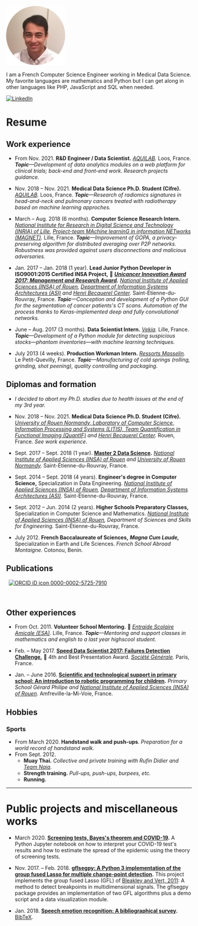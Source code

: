 <img alt="Portrait" src="photo_cv_rond_20180922.png" height="160">

I am a French Computer Science Engineer working in Medical Data Science.
My favorite languages are mathematics and Python but I can get along in other languages like PHP, JavaScript and SQL when needed.

[<img alt="LinkedIn" src="https://upload.wikimedia.org/wikipedia/commons/thumb/c/ca/LinkedIn_logo_initials.png/768px-LinkedIn_logo_initials.png" height="16">](https://www.linkedin.com/in/alexandre-huat)


# Resume

## Work experience

* From Nov. 2021. **R&D Engineer / Data Scientist.** *[AQUILAB](https://www.aquilab.com/).* Loos, France. *__Topic__—Development of data analytics modules on a web platform for clinical trials; back-end and front-end work. Research projects guidance.*

* Nov. 2018 – Nov. 2021. **Medical Data Science Ph.D. Student (Cifre).** *[AQUILAB](https://www.aquilab.com/).* Loos, France. *__Topic__—Research of radiomics signatures in head-and-neck and pulmonary cancers treated with radiotherapy based on machine learning approches.*

* March – Aug. 2018 (6 months).  **Computer Science Research Intern.** *[National Institute for Research in Digital Science and Technology (INRIA) of Lille](https://www.inria.fr/centre/lille), [Project-team MAchine learninG in information NETworks (MAGNET)](https://team.inria.fr/magnet).* Lille, France. *__Topic__—Improvement of GOPA, a privacy-preserving algorithm for distributed averaging over P2P networks. Robustness was provided against users disconnections and malicious adversaries.*

* Jan. 2017 – Jan. 2018 (1 year). **Lead Junior Python Developer in ISO9001:2015 Certified INSA Project,** 🏅 **_[Unicancer Innovation Award 2017: Management and Research Award](http://www.unicancer.fr/actualites/groupe/prix-unicancer-innovation-2017-les-centres-reinventent-cancerologie-pour-les-patients#bodycomp)._** *[National Institute of Applied Sciences (INSA) of Rouen](https://www.insa-rouen.fr), [Department of Information Systems Architectures (ASI)](http://asi.insa-rouen.fr) and [Henri Becquerel Center](http://www.becquerel.fr).* Saint-Étienne-du-Rouvray, France. *__Topic__—Conception and development of a Python GUI for the segmentation of cancer patients's CT scans. Automation of the process thanks to Keras-implemented deep and fully convolutional networks.*

* June – Aug. 2017 (3 months). **Data Scientist Intern.** *[Vekia](http://www.vekia.fr).* Lille, France. *__Topic__—Development of a Python module for detecting suspicious stocks—phantom inventories—with machine learning techniques.*

* July 2013 (4 weeks). **Production Workman Intern.** *[Ressorts Masselin](http://www.masselin.com).* Le Petit-Quevilly, France. _**Topic**—Manufacturing of cold springs (rolling, grinding, shot peening), quality controlling and packaging._

## Diplomas and formation

* *I decided to abort my Ph.D. studies due to health issues at the end of my 3rd year.*

* Nov. 2018 – Nov. 2021. **Medical Data Science Ph.D. Student (Cifre).** *[University of Rouen Normandy, Laboratory of Computer Science, Information Processing and Systems (LITIS), Team Quantification in Functional Imaging (QuantIF)](http://www.litislab.fr/equipe/quantif) and [Henri Becquerel Center](https://www.becquerel.fr/la-recherche/recherche-fondamentale).* Rouen, France. *See work experience.*

* Sept. 2017 – Sept. 2018 (1 year). **[Master 2 Data Science](http://mastersid.univ-rouen.fr/en/sd.php).** *[National Institute of Applied Sciences (INSA) of Rouen](https://www.insa-rouen.fr) and [University of Rouen Normandy](http://www.univ-rouen.fr).* Saint-Étienne-du-Rouvray, France.

* Sept. 2014 – Sept. 2018 (4 years). **Engineer's degree in Computer Science,** Specialization in Data Engineering. *[National Institute of Applied Sciences (INSA) of Rouen](https://www.insa-rouen.fr), [Department of Information Systems Architectures (ASI)](http://asi.insa-rouen.fr).* Saint-Étienne-du-Rouvray, France.

* Sept. 2012 – Jun. 2014 (2 years). **Higher Schools Preparatory Classes,** Specialization in Computer Science and Mathematics. *[National Institute of Applied Sciences (INSA) of Rouen](https://www.insa-rouen.fr), Department of Sciences and Skills for Engineering.* Saint-Étienne-du-Rouvray, France.

* July 2012. **French Baccalaureate of Sciences,** **_Magna Cum Laude,_** Specialization in Earth and Life Sciences. *French School Abroad Montaigne.* Cotonou, Benin.

## Publications

<a
id="cy-effective-orcid-url"
class="underline"
 href="https://orcid.org/0000-0002-5725-7910"
 target="orcid.widget"
 rel="me noopener noreferrer"
 style="vertical-align: top">
 <img
    src="https://orcid.org/sites/default/files/images/orcid_16x16.png"
    style="width: 1em; margin-inline-start: 0.5em"
    alt="ORCID iD icon"/>
  0000-0002-5725-7910
</a>

<div>
<script src="https://bibbase.org/show?bib=https%3A%2F%2Fraw.githubusercontent.com%2Falexandrehuat%2Falexandrehuat.github.io%2Fmaster%2Fmy_publications.bib&jsonp=1"></script>
</div>
<br>


## Other experiences

* From Oct. 2011. **Volunteer School Mentoring.** 🤝 *[Entraide Scolaire Amicale (ESA)](https://www.entraidescolaireamicale.org/)*. Lille, France. *__Topic__—Mentoring and support classes in mathematics and english to a last year highscool student.*

* Feb. – May 2017. **[Speed Data Scientist 2017: Failures Detection Challenge](http://speed-data-scientist.bemyapp.com),** 🏅 4th and Best Presentation Award. *[Société Générale](https://www.societegenerale.fr).* Paris, France.

* Jan. – June 2016. **[Scientific and technological support in primary school: An introduction to robotic programming for children](https://www.dropbox.com/s/s3966fsgtphrx1s/ASTEP2016_AlexandreHuat_Rapport.pdf?dl=0).** *Primary School Gérard Philipe and [National Institute of Applied Sciences (INSA) of Rouen](https://www.insa-rouen.fr).* Amfreville-la-Mi-Voie, France.

## Hobbies

### Sports

* From March 2020. **Handstand walk and push-ups**. *Preparation for a world record of handstand walk.*
* From Sept. 2012.
  * **Muay Thai.** *Collective and private training with Rufin Didier and [Team Naja](https://team-naja.fr).*
  * **Strength training.** *Pull-ups, push-ups, burpees, etc.*
  * **Running.**

----

# Public projects and miscellaneous works

* March 2020. **[Screening tests, Bayes's theorem and COVID-19](https://gist.github.com/alexandrehuat/f0c7854e911847ef74e79b60cbd9747c).** A Python Jupyter notebook on how to interpret your COVID-19 test's results and how to estimate the spread of the epidemic using the theory of screening tests.

* Nov. 2017. – Feb. 2018. **[gflsegpy: A Python 3 implementation of the group fused Lasso for multiple change-point detection](https://github.com/alexandrehuat/gflsegpy).** This project implements the group fused Lasso (GFL) of [Bleakley and Vert, 2011](https://arxiv.org/abs/1106.4199): A method to detect breakpoints in multidimensional signals. The gflsegpy package provides an implementation of two GFL algorithms plus a demo script and a data visualization module.

* Jan. 2018. **[Speech emotion recognition: A bibliographical survey](SER_Survey_elsarticle.pdf).** [BibTeX](SER_Survey_cite_this.bib).
